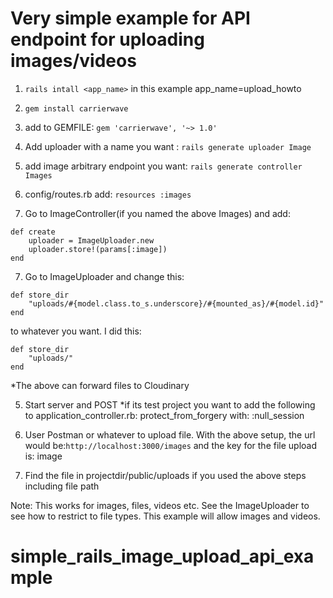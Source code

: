 # Very simple example for API endpoint for uploading images/videos

1) `rails intall <app_name>` in this example app_name=upload_howto

2) `gem install carrierwave`

3) add to GEMFILE: `gem 'carrierwave', '~> 1.0'`

4) Add uploader with a name you want : `rails generate uploader Image`

4) add image arbitrary endpoint you want: `rails generate controller Images`

5) config/routes.rb add: `resources :images`

6) Go to ImageController(if you named the above Images) and add:

```
def create
    uploader = ImageUploader.new
    uploader.store!(params[:image])
end
```

7) Go to ImageUploader and change this:
```
def store_dir
    "uploads/#{model.class.to_s.underscore}/#{mounted_as}/#{model.id}"
end
```

to whatever you want. I did this:
```
def store_dir
    "uploads/"
end
```

*The above can forward files to Cloudinary

5) Start server and POST
*if its test project you want to add the following to application_controller.rb:
protect_from_forgery with: :null_session

6) User Postman or whatever to upload file. With the above setup, the url would be:`http://localhost:3000/images` and the key for the file upload is: image

7) Find the file in projectdir/public/uploads if you used the above steps including file path

Note: This works for images, files, videos etc. See the ImageUploader to see how to restrict to file types. This example will allow images and videos.

# simple_rails_image_upload_api_example
